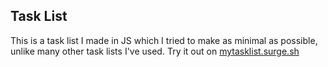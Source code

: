 ## Task List

This is a task list I made in JS which I tried to make as minimal as possible, unlike many other task lists I've used. Try it out on [mytasklist.surge.sh](https://mytasklist.surge.sh)
